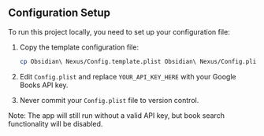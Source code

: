 ## Configuration Setup

To run this project locally, you need to set up your configuration file:

1. Copy the template configuration file:
   ```bash
   cp Obsidian\ Nexus/Config.template.plist Obsidian\ Nexus/Config.plist
   ```

2. Edit `Config.plist` and replace `YOUR_API_KEY_HERE` with your Google Books API key.

3. Never commit your `Config.plist` file to version control.

Note: The app will still run without a valid API key, but book search functionality will be disabled. 